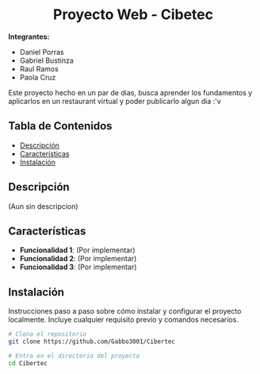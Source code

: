 <h1 align="center">Proyecto Web - Cibetec</h1>

**Integrantes:**
  - Daniel Porras
  - Gabriel Bustinza
  - Raul Ramos
  - Paola Cruz


Este proyecto hecho en un par de dias, busca aprender los fundamentos y aplicarlos en un restaurant virtual y poder publicarlo algun dia :'v 

## Tabla de Contenidos

- [Descripción](#descripción)
- [Características](#características)
- [Instalación](#instalación)

## Descripción

(Aun sin descripcion)

## Características

- **Funcionalidad 1**: (Por implementar)
- **Funcionalidad 2**: (Por implementar)
- **Funcionalidad 3**: (Por implementar)

## Instalación

Instrucciones paso a paso sobre cómo instalar y configurar el proyecto localmente. Incluye cualquier requisito previo y comandos necesarios.

```bash
# Clona el repositorio
git clone https://github.com/Gabbo3001/Cibertec

# Entra en el directorio del proyecto
cd Cibertec
